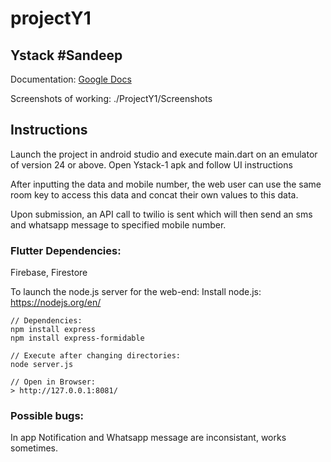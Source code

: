 # projectY1
## Ystack #Sandeep
Documentation: [Google Docs](https://docs.google.com/document/d/1HNPsUDdQm3ldGrIiTa98CT0sv9WR2pAEpK1n4WT3Qic/edit?usp=sharing)

Screenshots of working: ./ProjectY1/Screenshots

## Instructions

Launch the project in android studio and execute main.dart on an emulator of version 24 or above.
Open Ystack-1 apk and follow UI instructions

After inputting the data and mobile number, the web user can use the same room key to access this data and concat their 
own values to this data.

Upon submission, an API call to twilio is sent which will then send an sms and whatsapp message to specified
mobile number.

### Flutter Dependencies:
 Firebase, Firestore


To launch the node.js server for the web-end:
Install node.js: https://nodejs.org/en/

```
// Dependencies: 
npm install express
npm install express-formidable

// Execute after changing directories: 
node server.js 

// Open in Browser:
> http://127.0.0.1:8081/

```

### Possible bugs:
In app Notification and Whatsapp message are inconsistant, works sometimes.

<br>
